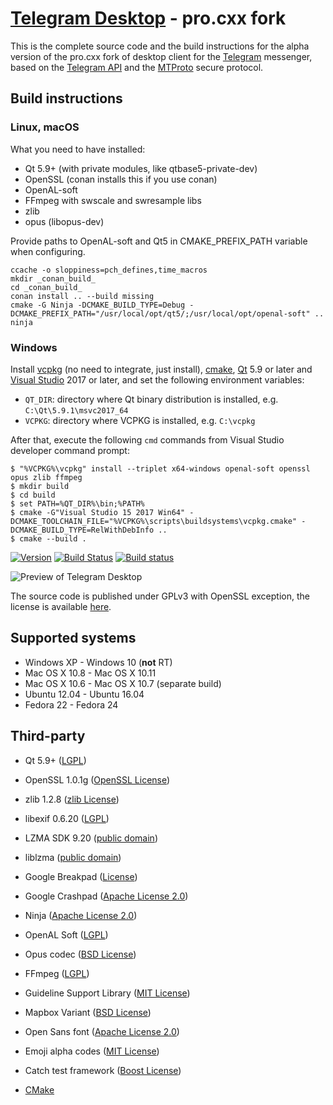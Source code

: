 # [Telegram Desktop][telegram_desktop] - pro.cxx fork

This is the complete source code and the build instructions for the alpha version of the pro.cxx fork of desktop client for the [Telegram][telegram] messenger, based on the [Telegram API][telegram_api] and the [MTProto][telegram_proto] secure protocol.

## Build instructions

### Linux, macOS

What you need to have installed:

* Qt 5.9+ (with private modules, like qtbase5-private-dev)
* OpenSSL (conan installs this if you use conan)
* OpenAL-soft
* FFmpeg with swscale and swresample libs
* zlib
* opus (libopus-dev)

Provide paths to OpenAL-soft and Qt5 in CMAKE_PREFIX_PATH variable when configuring.

    ccache -o sloppiness=pch_defines,time_macros
    mkdir _conan_build_
    cd _conan_build_
    conan install .. --build missing
    cmake -G Ninja -DCMAKE_BUILD_TYPE=Debug -DCMAKE_PREFIX_PATH="/usr/local/opt/qt5/;/usr/local/opt/openal-soft" ..
    ninja

### Windows

Install [vcpkg][] (no need to integrate, just install), [cmake][], [Qt][qt] 5.9 or later and [Visual Studio][visual-studio] 2017 or later, and set the following environment variables:

- `QT_DIR`: directory where Qt binary distribution is installed, e.g. `C:\Qt\5.9.1\msvc2017_64`
- `VCPKG`: directory where VCPKG is installed, e.g. `C:\vcpkg`

After that, execute the following `cmd` commands from Visual Studio developer command prompt:

```console
$ "%VCPKG%\vcpkg" install --triplet x64-windows openal-soft openssl opus zlib ffmpeg
$ mkdir build
$ cd build
$ set PATH=%QT_DIR%\bin;%PATH%
$ cmake -G"Visual Studio 15 2017 Win64" -DCMAKE_TOOLCHAIN_FILE="%VCPKG%\scripts\buildsystems\vcpkg.cmake" -DCMAKE_BUILD_TYPE=RelWithDebInfo ..
$ cmake --build .
```

[![Version](https://badge.fury.io/gh/telegramdesktop%2Ftdesktop.svg)](https://github.com/telegramdesktop/tdesktop/releases)
[![Build Status](https://travis-ci.org/telegramdesktop/tdesktop.svg?branch=dev)](https://travis-ci.org/telegramdesktop/tdesktop)
[![Build status](https://ci.appveyor.com/api/projects/status/2kodvgwvlua3o6hp/branch/dev?svg=true)](https://ci.appveyor.com/project/procxx/tdesktop)

![Preview of Telegram Desktop][preview_image]

The source code is published under GPLv3 with OpenSSL exception, the license is available [here][license].

## Supported systems

* Windows XP - Windows 10 (**not** RT)
* Mac OS X 10.8 - Mac OS X 10.11
* Mac OS X 10.6 - Mac OS X 10.7 (separate build)
* Ubuntu 12.04 - Ubuntu 16.04
* Fedora 22 - Fedora 24

## Third-party

* Qt 5.9+ ([LGPL](http://doc.qt.io/qt-5/lgpl.html))
* OpenSSL 1.0.1g ([OpenSSL License](https://www.openssl.org/source/license.html))
* zlib 1.2.8 ([zlib License](http://www.zlib.net/zlib_license.html))
* libexif 0.6.20 ([LGPL](https://www.gnu.org/licenses/old-licenses/lgpl-2.1.en.html))
* LZMA SDK 9.20 ([public domain](http://www.7-zip.org/sdk.html))
* liblzma ([public domain](http://tukaani.org/xz/))
* Google Breakpad ([License](https://chromium.googlesource.com/breakpad/breakpad/+/master/LICENSE))
* Google Crashpad ([Apache License 2.0](https://chromium.googlesource.com/crashpad/crashpad/+/master/LICENSE))
* Ninja ([Apache License 2.0](https://github.com/ninja-build/ninja/blob/master/COPYING))
* OpenAL Soft ([LGPL](http://kcat.strangesoft.net/openal.html))
* Opus codec ([BSD License](http://www.opus-codec.org/license/))
* FFmpeg ([LGPL](https://www.ffmpeg.org/legal.html))
* Guideline Support Library ([MIT License](https://github.com/Microsoft/GSL/blob/master/LICENSE))
* Mapbox Variant ([BSD License](https://github.com/mapbox/variant/blob/master/LICENSE))
* Open Sans font ([Apache License 2.0](http://www.apache.org/licenses/LICENSE-2.0.html))
* Emoji alpha codes ([MIT License](https://github.com/emojione/emojione/blob/master/extras/alpha-codes/LICENSE.md))
* Catch test framework ([Boost License](https://github.com/philsquared/Catch/blob/master/LICENSE.txt))

* [CMake][cmake-build]

[//]: # (LINKS)
[cmake]: https://cmake.org/
[cmake-build]: docs/building-cmake.md
[qt]: https://www.qt.io/
[telegram]: https://telegram.org
[telegram_desktop]: https://desktop.telegram.org
[telegram_api]: https://core.telegram.org
[telegram_proto]: https://core.telegram.org/mtproto
[license]: LICENSE
[preview_image]: docs/assets/preview.png
[vcpkg]: https://github.com/Microsoft/vcpkg
[visual-studio]: https://www.visualstudio.com/
